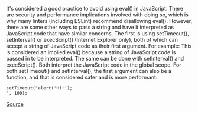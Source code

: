 It's considered a good practice to avoid using eval() in JavaScript. There are security and performance implications involved with doing so, which is why many linters (including ESLint) recommend disallowing eval(). However, there are some other ways to pass a string and have it interpreted as JavaScript code that have similar concerns.
The first is using setTimeout(), setInterval() or execScript() (Internet Explorer only), both of which can accept a string of JavaScript code as their first argument. For example:
This is considered an implied eval() because a string of JavaScript code is passed in to be interpreted. The same can be done with setInterval() and execScript(). Both interpret the JavaScript code in the global scope. For both setTimeout() and setInterval(), the first argument can also be a function, and that is considered safer and is more performant:

```
setTimeout("alert('Hi!');
", 100);

```

[Source](http://eslint.org/docs/rules/no-implied-eval)
